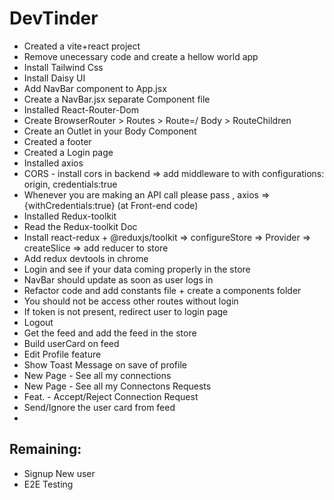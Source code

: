 # DevTinder

- Created a vite+react project
- Remove unecessary code and create a hellow world app
- Install Tailwind Css
- Install Daisy UI
- Add NavBar component to App.jsx
- Create a NavBar.jsx separate Component file
- Installed React-Router-Dom
- Create BrowserRouter > Routes > Route=/ Body > RouteChildren
- Create an Outlet in your Body Component
- Created a footer
- Created a Login page
- Installed axios
- CORS - install cors in backend => add middleware to with configurations: origin, credentials:true
- Whenever you are making an API call please pass , axios => {withCredentials:true} (at Front-end code)
- Installed Redux-toolkit
- Read the Redux-toolkit Doc
- Install react-redux + @reduxjs/toolkit => configureStore => Provider => createSlice => add reducer to store
- Add redux devtools in chrome
- Login and see if your data coming properly in the store
- NavBar should update as soon as user logs in
- Refactor code and add constants file + create a components folder
- You should not be access other routes without login
- If token is not present, redirect user to login page
- Logout
- Get the feed and add the feed in the store
- Build userCard on feed
- Edit Profile feature
- Show Toast Message on save of profile
- New Page - See all my connections
- New Page - See all my Connectons Requests
- Feat. - Accept/Reject Connection Request
- Send/Ignore the user card from feed
-


## Remaining:
- Signup New user
- E2E Testing

